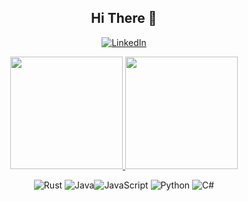 <h2 align="center"> Hi There 👋 </h1>


<p align="center">
<a href="[https://linkedin.com/in/timon-post-714a9482](https://www.linkedin.com/in/kziemianek/)"><img alt="LinkedIn" src="https://img.shields.io/badge/linkedin-%230077B5.svg?style=for-the-badge&logo=linkedin&logoColor=white"/></a>
</p>


<p align="center">
<a href="https://github.com/kziemianek">
  <img height="180em" src="https://github-readme-stats-eight-theta.vercel.app/api?username=kziemianek&show_icons=true&theme=algolia&include_all_commits=true&count_private=true"/>
  <img height="180em" src="https://github-readme-stats-eight-theta.vercel.app/api/top-langs/?username=kziemianek&layout=compact&langs_count=8&theme=algolia"/>
</a>
</p>


<p align="center">
  <img alt="Rust" src="https://img.shields.io/badge/rust-%23000000.svg?style=for-the-badge&logo=rust&logoColor=white"/> <img alt="Java" src="https://img.shields.io/badge/java-%23ED8B00.svg?style=for-the-badge&logo=java&logoColor=white"/><img alt="JavaScript" src="https://img.shields.io/badge/javascript-%23323330.svg?style=for-the-badge&logo=javascript&logoColor=%23F7DF1E"/> <img alt="Python" src="https://img.shields.io/badge/python-%2314354C.svg?style=for-the-badge&logo=python&logoColor=white"/> <img alt="C#" src="https://img.shields.io/badge/c%23-%23239120.svg?style=for-the-badge&logo=c-sharp&logoColor=white"/> 
  </p>





<!--
**kziemianek/kziemianek** is a ✨ _special_ ✨ repository because its `README.md` (this file) appears on your GitHub profile.

Here are some ideas to get you started:

- 🔭 I’m currently working on ...
- 🌱 I’m currently learning ...
- 👯 I’m looking to collaborate on ...
- 🤔 I’m looking for help with ...
- 💬 Ask me about ...
- 📫 How to reach me: ...
- 😄 Pronouns: ...
- ⚡ Fun fact: ...
-->
